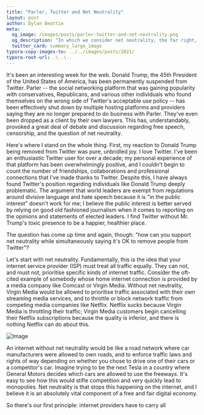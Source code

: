 ```yaml
---
title: "Parler, Twitter and Net Neutrality"
layout: post
author: Dylan Beattie
meta:
  og_image: /images/posts/parler-twitter-and-net-neutrality.png
  og_description: "In which we consider net neutrality, the far right, online censorship and free speech"
  twitter_card: summary_large_image
typora-copy-images-to: ../../images/posts/2021/
typora-root-url: .\..\..
---
```


It's been an interesting week for the web. Donald Trump, the 45th President of the United States of America, has been permanently suspended from Twitter. Parler -- the social networking platform that was gaining popularity with conservatives, Republicans, and various other individuals who found themselves on the wrong side of Twitter's acceptable use policy -- has been effectively shut down by multiple hosting platforms and providers saying they are no longer prepared to do business with Parler. They've even been dropped as a client by their own lawyers. This has, understandably, provoked a great deal of debate and discussion regarding free speech, censorship, and the question of net neutrality.

Here's where I stand on the whole thing. First, my reaction to Donald Trump being removed from Twitter was pure, unbridled joy. I love Twitter. I've been an enthusiastic Twitter user for over a decade; my personal experience of that platform has been overwhelmingly positive, and I couldn't begin to count the number of friendships, collaborations and professional connections that I've made thanks to Twitter. Despite this, I have always found Twitter's position regarding individuals like Donald Trump deeply problematic. The argument that world leaders are exempt from regulations around divisive language and hate speech because it is "in the public interest" doesn't work for me; I believe the public interest is better served by relying on good old fashioned journalism when it comes to reporting on the opinions and statements of elected leaders. I find Twitter without Mr. Trump's toxic presence to be a happier, healthier place. 

The question has come up time and again, though: "how can you support net neutrality while simultaneously saying it's OK to remove people from Twitter"?

Let's start with net neutrality. Fundamentally, this is the idea that your internet service provider (ISP) must treat all traffic equally. They can not, and must not, prioritise specific kinds of internet traffic. Consider the oft-cited example of somebody whose home internet connection is provided by a media company like Comcast or Virgin Media. Without net neutrality, Virgin Media would be allowed to prioritise traffic associated with their own streaming media services, and to throttle or block network traffic from competing media companies like Netflix. Netflix sucks because Virgin Media is throttling their traffic; Virgin Media customers begin cancelling their Netflix subscriptions because the quality is inferior, and there is nothing Netflix can do about this. 

![Image](https://pbs.twimg.com/media/DV06JObXkAAMHaD?format=jpg&name=medium)

An internet without net neutrality would be like a road network where car manufacturers were allowed to own roads, and to enforce traffic laws and rights of way depending on whether you chose to drive one of their cars or a competitor's car. Imagine trying to be the next Tesla in a country where General Motors decides which cars are allowed to use the freeways. It's easy to see how this would stifle competition and very quickly lead to monopolies. Net neutrality is that stops this happening on the internet, and I believe it is an absolutely vital component of a free and fair digital economy.

So there's our first principle: internet providers have to carry all 